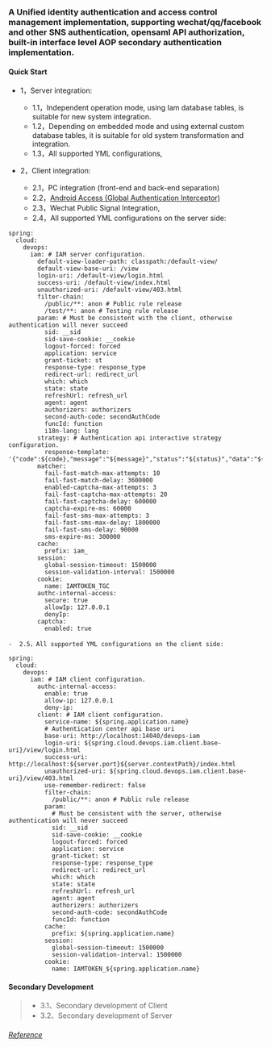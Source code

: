 ### A Unified identity authentication and access control management implementation, supporting wechat/qq/facebook and other SNS authentication, opensaml API authorization, built-in interface level AOP secondary authentication implementation.

#### Quick Start
- 1，Server integration:
    - 1.1，Independent operation mode, using Iam database tables, is suitable for new system integration.
    - 1.2，Depending on embedded mode and using external custom database tables, it is suitable for old system transformation and integration.
    - 1.3，All supported YML configurations,

- 2，Client integration:
    - 2.1，PC integration (front-end and back-end separation)
    - 2.2，[Android Access (Global Authentication Interceptor)](super-devops-iam-example/src/main/java/com/wl4g/devops/iam/example/android/AndroidIamUserCoordinator.java)
	- 2.3，Wechat Public Signal Integration,
	- 2.4，All supported YML configurations on the server side:
```
spring:
  cloud:
    devops:
      iam: # IAM server configuration.
        default-view-loader-path: classpath:/default-view/
        default-view-base-uri: /view
        login-uri: /default-view/login.html
        success-uri: /default-view/index.html
        unauthorized-uri: /default-view/403.html
        filter-chain: 
          /public/**: anon # Public rule release
          /test/**: anon # Testing rule release
        param: # Must be consistent with the client, otherwise authentication will never succeed
          sid: __sid
          sid-save-cookie: __cookie
          logout-forced: forced
          application: service
          grant-ticket: st
          response-type: response_type
          redirect-url: redirect_url
          which: which
          state: state
          refreshUrl: refresh_url
          agent: agent
          authorizers: authorizers
          second-auth-code: secondAuthCode
          funcId: function
          i18n-lang: lang
        strategy: # Authentication api interactive strategy configuration.
          response-template: '{"code":${code},"message":"${message}","status":"${status}","data":"${data}"}'
        matcher:
          fail-fast-match-max-attempts: 10
          fail-fast-match-delay: 3600000
          enabled-captcha-max-attempts: 3
          fail-fast-captcha-max-attempts: 20
          fail-fast-captcha-delay: 600000
          captcha-expire-ms: 60000
          fail-fast-sms-max-attempts: 3
          fail-fast-sms-max-delay: 1800000
          fail-fast-sms-delay: 90000
          sms-expire-ms: 300000
        cache:
          prefix: iam_
        session:
          global-session-timeout: 1500000
          session-validation-interval: 1500000
        cookie:
          name: IAMTOKEN_TGC
        authc-internal-access:
          secure: true
          allowIp: 127.0.0.1
          denyIp:
        captcha:
          enabled: true
```
	-  2.5，All supported YML configurations on the client side:
```
spring:
  cloud:
    devops:
      iam: # IAM client configuration.
        authc-internal-access:
          enable: true
          allow-ip: 127.0.0.1
          deny-ip: 
        client: # IAM client configuration.
          service-name: ${spring.application.name}
          # Authentication center api base uri
          base-uri: http://localhost:14040/devops-iam
          login-uri: ${spring.cloud.devops.iam.client.base-uri}/view/login.html
          success-uri: http://localhost:${server.port}${server.contextPath}/index.html
          unauthorized-uri: ${spring.cloud.devops.iam.client.base-uri}/view/403.html
          use-remember-redirect: false
          filter-chain:
            /public/**: anon # Public rule release
          param:
            # Must be consistent with the server, otherwise authentication will never succeed
            sid: __sid
            sid-save-cookie: __cookie
            logout-forced: forced
            application: service
            grant-ticket: st
            response-type: response_type
            redirect-url: redirect_url
            which: which
            state: state
            refreshUrl: refresh_url
            agent: agent
            authorizers: authorizers
            second-auth-code: secondAuthCode
            funcId: function
          cache:
            prefix: ${spring.application.name}
          session:
            global-session-timeout: 1500000
            session-validation-interval: 1500000
          cookie:
            name: IAMTOKEN_${spring.application.name}
```

#### Secondary Development
> * 3.1、Secondary development of Client
> * 3.2、Secondary development of Server

###### [Reference](https://www.zybuluo.com/mdeditor)